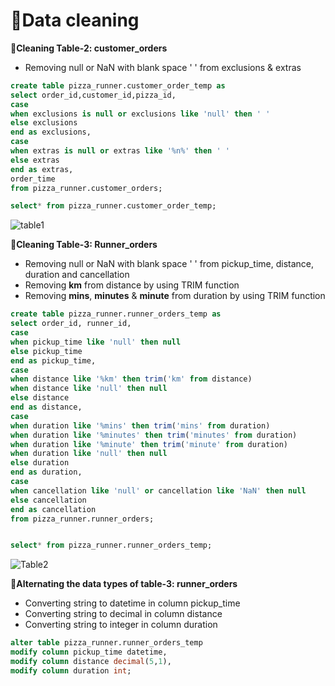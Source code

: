 # 🍕Data cleaning

**🔖Cleaning Table-2: customer_orders**

- Removing null or NaN with blank space ' ' from exclusions & extras

``` SQL
create table pizza_runner.customer_order_temp as
select order_id,customer_id,pizza_id,
case
when exclusions is null or exclusions like 'null' then ' '
else exclusions
end as exclusions,
case 
when extras is null or extras like '%n%' then ' '
else extras
end as extras,
order_time
from pizza_runner.customer_orders;

select* from pizza_runner.customer_order_temp;
```
![table1](https://user-images.githubusercontent.com/98269318/188915649-2168c602-4fb7-490e-b00e-725b43cafd9d.png)


**🔖Cleaning Table-3: Runner_orders**

- Removing null or NaN with blank space ' ' from pickup_time, distance, duration and cancellation
- Removing **km** from distance by using TRIM function
- Removing **mins**, **minutes** & **minute** from duration by using TRIM function
``` SQL
create table pizza_runner.runner_orders_temp as
select order_id, runner_id,
case
when pickup_time like 'null' then null 
else pickup_time
end as pickup_time,
case 
when distance like '%km' then trim('km' from distance)
when distance like 'null' then null
else distance
end as distance,
case
when duration like '%mins' then trim('mins' from duration)
when duration like '%minutes' then trim('minutes' from duration)
when duration like '%minute' then trim('minute' from duration)
when duration like 'null' then null
else duration 
end as duration,
case 
when cancellation like 'null' or cancellation like 'NaN' then null
else cancellation
end as cancellation
from pizza_runner.runner_orders;


select* from pizza_runner.runner_orders_temp;
```
![Table2](https://user-images.githubusercontent.com/98269318/188916239-d9ed98f7-569d-4c24-9446-e01e36d3d583.png)

**🔖Alternating the data types of table-3: runner_orders**

- Converting string to datetime in column pickup_time
- Converting string to decimal in column distance
- Converting string to integer in column duration
``` SQL
alter table pizza_runner.runner_orders_temp
modify column pickup_time datetime,
modify column distance decimal(5,1),
modify column duration int;
```
